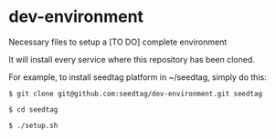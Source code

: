 # dev-environment
Necessary files to setup a [TO DO] complete environment

It will install every service where this repository has been cloned.

For example, to install seedtag platform in ~/seedtag, simply do this:

`$ git clone git@github.com:seedtag/dev-environment.git seedtag`

`$ cd seedtag`

`$ ./setup.sh`
